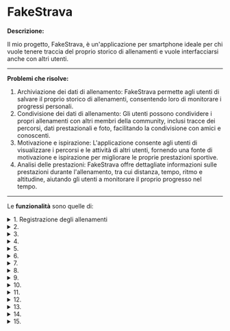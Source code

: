 # FakeStrava

**Descrizione:**

Il mio progetto, FakeStrava, è un'applicazione per smartphone ideale per chi vuole tenere traccia del proprio storico di allenamenti e vuole interfacciarsi anche con altri utenti. 

--------

**Problemi che risolve:**

1) Archiviazione dei dati di allenamento: FakeStrava permette agli utenti di salvare il proprio storico di allenamenti, consentendo loro di monitorare i progressi personali.
2) Condivisione dei dati di allenamento: Gli utenti possono condividere i propri allenamenti con altri membri della community, inclusi tracce dei percorsi, dati prestazionali e foto, facilitando la condivisione con amici e conoscenti.
3) Motivazione e ispirazione: L'applicazione consente agli utenti di visualizzare i percorsi e le attività di altri utenti, fornendo una fonte di motivazione e ispirazione per migliorare le proprie prestazioni sportive.
4) Analisi delle prestazioni: FakeStrava offre dettagliate informazioni sulle prestazioni durante l'allenamento, tra cui distanza, tempo, ritmo e altitudine, aiutando gli utenti a monitorare il proprio progresso nel tempo.

--------

Le **funzionalità** sono quelle di:

<details>
<summary>  1. Registrazione degli allenamenti </summary>
<p>

</p>
</details>

<details>
<summary> 2. </summary>
<p>

</p>
</details>

<details>
<summary> 3. </summary>
<p>

</p>
</details>

<details>
<summary> 4. </summary>
<p>

</p>
</details>

<details>
<summary> 5. </summary>
<p>

</p>
</details>

<details>
<summary> 6. </summary>
<p>

</p>
</details>

<details>
<summary> 7. </summary>
<p>

</p>
</details>

<details>
<summary> 8. </summary>
<p>

</p>
</details>

<details>
<summary> 9. </summary>
<p>

</p>
</details>

<details>
<summary> 10. </summary>
<p>

</p>
</details>

<details>
<summary> 11. </summary>
<p>

</p>
</details>

<details>
<summary> 12. </summary>
<p>

</p>
</details>

<details>
<summary> 13. </summary>
<p>

</p>
</details>

<details>
<summary> 14. </summary>
<p>

</p>
</details>

<details>
<summary> 15. </summary>
<p>

</p>
</details>














